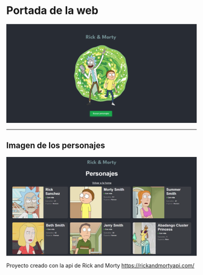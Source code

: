 # Portada de la web

![portada](/src/img/imagen-portada.png)

-------------------------------------------------------------------------

## Imagen de los personajes

![portada](/src/img/personajes.png)

Proyecto creado con la api de Rick and Morty https://rickandmortyapi.com/

